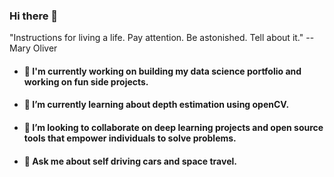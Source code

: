 ### Hi there 👋
"Instructions for living a life. Pay attention. Be astonished. Tell about it." -- Mary Oliver 

* #### 🔭 I'm currently working on building my data science portfolio and working on fun side projects.

* #### 🌱 I’m currently learning about depth estimation using openCV.

* #### 👯 I’m looking to collaborate on deep learning projects and open source tools that empower individuals to solve problems.

* #### 💬 Ask me about self driving cars and space travel.

